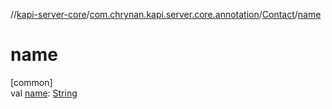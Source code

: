 //[kapi-server-core](../../../index.md)/[com.chrynan.kapi.server.core.annotation](../index.md)/[Contact](index.md)/[name](name.md)

# name

[common]\
val [name](name.md): [String](https://kotlinlang.org/api/latest/jvm/stdlib/kotlin/-string/index.html)
